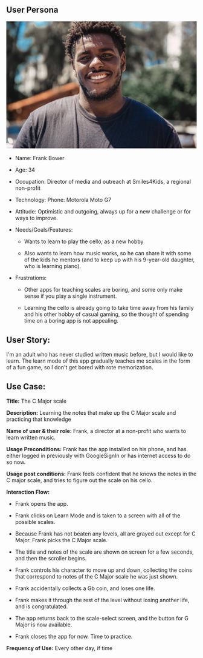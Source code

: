 ## User Persona

![Frank](../img/persona1.jpg)

* Name: Frank Bower

* Age: 34

* Occupation: Director of media and outreach at Smiles4Kids, a regional non-profit  

* Technology: Phone: Motorola Moto G7

* Attitude: Optimistic and outgoing, always up for a new challenge or for ways to improve. 

* Needs/Goals/Features: 

    * Wants to learn to play the cello, as a new hobby
    
    * Also wants to learn how music works, so he can share it with some of the kids he mentors (and to keep up with his 9-year-old daughter, who is learning piano).
    
* Frustrations:

    * Other apps for teaching scales are boring, and some only make sense if you play a single instrument. 
    
    * Learning the cello is already going to take time away from his family and his other hobby of casual gaming, so the thought of spending time on a boring app is not appealing. 
     
## User Story:

I'm an adult who has never studied written music before, but I would like to learn. The learn mode of this app gradually teaches me scales in the form of a fun game, so I don't get bored with rote memorization.

## Use Case:

**Title:** The C Major scale

**Description:** Learning the notes that make up the C Major scale and practicing that knowledge

**Name of user & their role:** Frank, a director at a non-profit who wants to learn written music. 

**Usage Preconditions:** Frank has the app installed on his phone, and has either logged in previously with GoogleSignIn or has internet access to do so now. 

**Usage post conditions:** Frank feels confident that he knows the notes in the C major scale, and tries to figure out the scale on his cello.

**Interaction Flow:**

   * Frank opens the app.
   
   * Frank clicks on Learn Mode and is taken to a screen with all of the possible scales.
   
   * Because Frank has not beaten any levels, all are grayed out except for C Major. Frank picks the C Major scale.
   
   * The title and notes of the scale are shown on screen for a few seconds, and then the scroller begins.
   
   * Frank controls his character to move up and down, collecting the coins that correspond to notes of the C Major scale he was just shown.
   
   * Frank accidentally collects a Gb coin, and loses one life.
   
   * Frank makes it through the rest of the level without losing another life, and is congratulated.
   
   * The app returns back to the scale-select screen, and the button for G Major is now available. 
   
   * Frank closes the app for now. Time to practice.
   
**Frequency of Use:** Every other day, if time